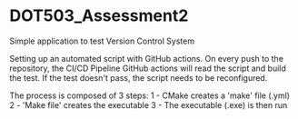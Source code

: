 # DOT503_Assessment2
Simple application to test Version Control System

Setting up an automated script with GitHub actions.
On every push to the repository, the CI/CD Pipeline GitHub actions will read the script and build the test.
If the test doesn't pass, the script needs to be reconfigured.

The process is composed of 3 steps:
1 - CMake creates a 'make' file (.yml)
2 - 'Make file' creates the executable
3 - The executable (.exe) is then run
